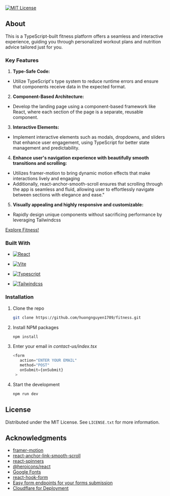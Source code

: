 [![MIT License][license-shield]][license-url]

## About

This is a TypeScript-built fitness platform offers a seamless and interactive experience, guiding you through personalized workout plans and nutrition advice tailored just for you.

### Key Features

1. **Type-Safe Code:**

- Utilize TypeScript's type system to reduce runtime errors and ensure that components receive data in the expected format.

2. **Component-Based Architecture:**

- Develop the landing page using a component-based framework like React, where each section of the page is a separate, reusable component.

3. **Interactive Elements:**

- Implement interactive elements such as modals, dropdowns, and sliders that enhance user engagement, using TypeScript for better state management and predictability.

4. **Enhance user's navigation experience with beautifully smooth transitions and scrolling:**

- Utilizes framer-motion to bring dynamic motion effects that make interactions lively and engaging
- Additionally, react-anchor-smooth-scroll ensures that scrolling through the app is seamless and fluid, allowing user to effortlessly navigate between sections with elegance and ease."

5. **Visually appealing and highly responsive and customizable:**

- Rapidly design unique components without sacrificing performance by leveraging Tailwindcss

[Explore Fitness!](https://fitness-2sd.pages.dev)

### Built With

- [![React][React.js]][React-url]

- [![Vite][Vitejs.dev]][Vite-url]

- [![Typescript][Typescript.org]][Typescript-url]

- [![Tailwindcss][Tailwind.css]][Tailwindcss-url]

### Installation

1. Clone the repo
   ```sh
   git clone https://github.com/huongnguyen1709/fitness.git
   ```
2. Install NPM packages
   ```sh
   npm install
   ```
3. Enter your email in _contact-us/index.tsx_
   ```ts
   <form
      action="ENTER YOUR EMAIL"
      method="POST"
      onSubmit={onSubmit}
    >
   ```
4. Start the development
   ```sh
   npm run dev
   ```

<!-- LICENSE -->

## License

Distributed under the MIT License. See `LICENSE.txt` for more information.

<!-- ACKNOWLEDGMENTS -->

## Acknowledgments

- [framer-motion](https://www.npmjs.com/package/framer-motion)
- [react-anchor-link-smooth-scroll](https://www.npmjs.com/package/react-anchor-link-smooth-scroll)
- [react-spinners](https://www.npmjs.com/package/react-spinners)
- [@heroicons/react](https://www.npmjs.com/package/@heroicons/react)
- [Google Fonts](https://fonts.google.com/)
- [react-hook-form](https://www.npmjs.com/package/react-hook-form)
- [Easy form endpoints for your forms submission](https://formsubmit.co/)
- [Cloudflare for Deployment](https://pages.cloudflare.com/)

<!-- MARKDOWN LINKS & IMAGES -->

[license-shield]: https://img.shields.io/badge/license-MIT-blue?style=for-the-badge
[license-url]: https://github.com/othneildrew/Best-README-Template/blob/master/LICENSE.txt
[React.js]: https://img.shields.io/badge/React-20232A?style=for-the-badge&logo=react&logoColor=61DAFB
[React-url]: https://react.dev/
[Vitejs.dev]: https://img.shields.io/badge/vite-20232A?style=for-the-badge&logo=Vite&logoColor=%23646CFF
[Vite-url]: https://vitejs.dev/guide/
[Typescript.org]: https://img.shields.io/badge/typescript-20232A?style=for-the-badge&logo=Typescript&logoColor=%233178C6
[Typescript-url]: https://www.typescriptlang.org/
[Tailwind.css]: https://img.shields.io/badge/Tailwinds-20232A?style=for-the-badge&logo=tailwindcss
[Tailwindcss-url]: https://tailwindcss.com/

